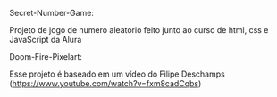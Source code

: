 
Secret-Number-Game:

Projeto de jogo de numero aleatorio feito junto ao curso de html, css e JavaScript da Alura

Doom-Fire-Pixelart:

Esse projeto é baseado em um vídeo do Filipe Deschamps (https://www.youtube.com/watch?v=fxm8cadCqbs)
